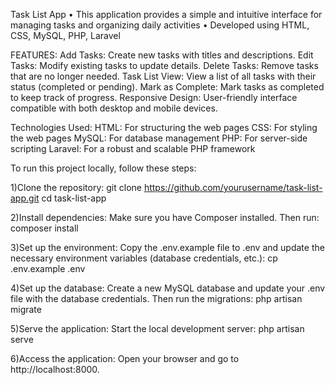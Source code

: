 Task List App
• This application provides a simple and intuitive interface for managing tasks and organizing daily activities
• Developed using HTML, CSS, MySQL, PHP, Laravel


FEATURES:
Add Tasks: Create new tasks with titles and descriptions.
Edit Tasks: Modify existing tasks to update details.
Delete Tasks: Remove tasks that are no longer needed.
Task List View: View a list of all tasks with their status (completed or pending).
Mark as Complete: Mark tasks as completed to keep track of progress.
Responsive Design: User-friendly interface compatible with both desktop and mobile devices.


Technologies Used:
HTML: For structuring the web pages
CSS: For styling the web pages
MySQL: For database management
PHP: For server-side scripting
Laravel: For a robust and scalable PHP framework



To run this project locally, follow these steps:

1)Clone the repository:
git clone https://github.com/yourusername/task-list-app.git
cd task-list-app

2)Install dependencies:
Make sure you have Composer installed. Then run:
composer install

3)Set up the environment:
Copy the .env.example file to .env and update the necessary environment variables (database credentials, etc.):
cp .env.example .env

4)Set up the database:
Create a new MySQL database and update your .env file with the database credentials. Then run the migrations:
php artisan migrate

5)Serve the application:
Start the local development server:
php artisan serve

6)Access the application:
Open your browser and go to http://localhost:8000.
